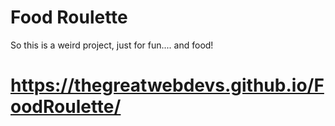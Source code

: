 # Food Roulette
So this is a weird project, just for fun.... and food!

# https://thegreatwebdevs.github.io/FoodRoulette/
